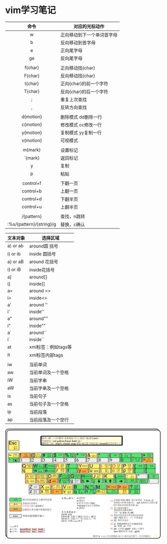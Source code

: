# vim学习笔记
|命令|对应的光标动作|
|:---:|------|
|w|正向移动到下一个单词首字母|
|b|反向移动到首字母|
|e|正向尾字母|
|ge|反向尾字母|
|||
|f{char}|正向移动找{char}|
|F{char}|反向移动找{char}|
|t{char}|正向{char}的前一个字符|
|T{char}|反向{char}的后一个字符|
|;|重复上次查找|
|,|反转方向查找|
|||
|d{motion}|删除模式 dd删除一行|
|c{motion}|修改模式 cc修改一行|
|y{motion}|复制模式 yy复制一行|
|v{motion}|可视模式|
|||
|m{mark}|设置标记|
|`{mark}|返回标记|
|y|复制|
|p|粘贴|
|||
|control+f|下翻一页|
|control+b|上翻一页|
|control+d|下翻半页|
|control+u|上翻半页|
|||
|/{pattern}|查找，n跳转|
|:%s/{pattern}/{string}/g|替换，c确认|
  
   

|文本对象|选择区域|
|---|----|
|a) or ab|around圆 括号|
|i) or ib|inside 圆括号|
|a} or aB|around 花括号|
|i} or iB|inside花括号|
|a]|around[]|
|i]|inside[]|
|a>|around <>|
|i>|inside<>|
|a'|around ''|
|i'|inside''|
|a"|around""|
|i"|inside""|
|a`|around``|
|i`|inside``|
|at|xml标签：例如<xml>tags<xml>等|
|it|xml标签内部tags|
|||
|iw|当前单词|
|aw|当前单词及一个空格|
|iW|当前字串|
|aW|当前字串及一个空格|
|is|当前句子|
|as|当前句子及一个空格|
|ip|当前段落|
|ap|当前段落及一个空行|
  
  
![keyboard](keyboard.png)

